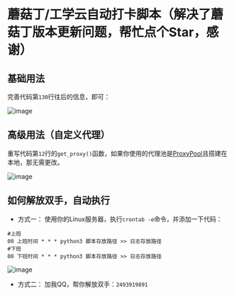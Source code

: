 # 蘑菇丁/工学云自动打卡脚本（解决了蘑菇丁版本更新问题，帮忙点个Star，感谢）
## 基础用法
完善代码第`130`行往后的信息，即可：

![image](https://user-images.githubusercontent.com/47041406/182870150-0e8c5c48-6229-4025-be22-bcbe8a1a45f3.png)

## 高级用法（自定义代理）
重写代码第`12`行的`get_proxy()`函数，如果你使用的代理池是[ProxyPool](https://github.com/jhao104/proxy_pool)且搭建在本地，那无需更改。

![image](https://user-images.githubusercontent.com/47041406/182870718-6fe931b7-f33a-4871-b127-71cea98b8afb.png)

## 如何解放双手，自动执行
- 方式一：
使用你的Linux服务器，执行`crontab -e`命令，并添加一下代码：
``` shell
#上班
00 上班时间 * * * python3 脚本存放路径 >> 日志存放路径
#下班
00 下班时间 * * * python3 脚本存放路径 >> 日志存放路径
```
![image](https://user-images.githubusercontent.com/47041406/182873546-f23ab078-3343-4b02-84bf-84278831f26c.png)

- 方式二：
加我QQ，帮你解放双手：`2493919891`
